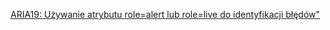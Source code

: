 [ARIA19: Używanie atrybutu role=alert lub role=live do identyfikacji błędów"](https://www.w3.org/WAI/WCAG21/Techniques/aria/ARIA19.html) 
